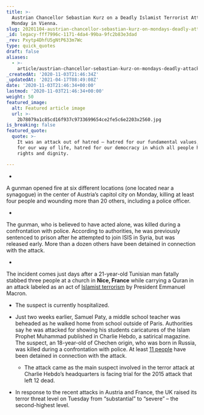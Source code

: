 ```yaml
---
title: >-
  Austrian Chancellor Sebastian Kurz on a Deadly Islamist Terrorist Attack
  Monday in Vienna.
slug: 20201104-austrian-chancellor-sebastian-kurz-on-mondays-deadly-attack-in-vienna
_id: legacy-fff7996c-1171-4da4-99ba-9fc2b83e3dad
_rev: Pxytp4DhfU5gNtP633m7Wc
type: quick_quotes
draft: false
aliases:
  - >-
    article/austrian-chancellor-sebastian-kurz-on-mondays-deadly-attack-in-vienna/
_createdAt: '2020-11-03T21:46:34Z'
_updatedAt: '2021-04-17T08:49:08Z'
date: '2020-11-03T21:46:34+00:00'
lastmod: '2020-11-03T21:46:34+00:00'
weight: 50
featured_image:
  alt: Featured article image
  url: >-
    2b78079a1c85cd16f937c9733699654ce2fe5c6e2203x2560.jpg
is_breaking: false
featured_quote:
  quote: >-
    It was an attack out of hatred — hatred for our fundamental values, hatred
    for our way of life, hatred for our democracy in which all people have equal
    rights and dignity.

---
```

* 

A gunman opened fire at six different locations (one located near a synagogue) in the center of Austria’s capitol city on Monday, killing at least four people and wounding more than 20 others, including a police officer.

  * 

The gunman, who is believed to have acted alone, was killed during a confrontation with police. According to authorities, he was previously sentenced to prison after he attempted to join ISIS in Syria, but was released early. More than a dozen others have been detained in connection with the attack.

* 

The incident comes just days after a 21-year-old Tunisian man fatally stabbed three people at a church in **Nice, France** while carrying a Quran in an attack labeled as an act of [Islamist terrorism](https://www.npr.org/2020/10/29/929047937/3-dead-in-apparent-terrorist-attack-at-church-in-nice-france) by President Emmanuel Macron.

  * The suspect is currently hospitalized.

* Just two weeks earlier, Samuel Paty, a middle school teacher was beheaded as he walked home from school outside of Paris. Authorities say he was attacked for showing his students caricatures of the Islam Prophet Muhammad published in Charlie Hebdo, a satirical magazine. The suspect, an 18-year-old of Chechen origin, who was born in Russia, was killed during a confrontation with police. At least [11 people](https://www.politico.eu/article/france-teacher-beheading-9-arrests/) have been detained in connection with the attack.
  * The attack came as the main suspect involved in the terror attack at Charlie Hebdo’s headquarters is facing trial for the 2015 attack that left 12 dead.
* In response to the recent attacks in Austria and France, the UK raised its terror threat level on Tuesday from “substantial” to “severe” – the second-highest level.